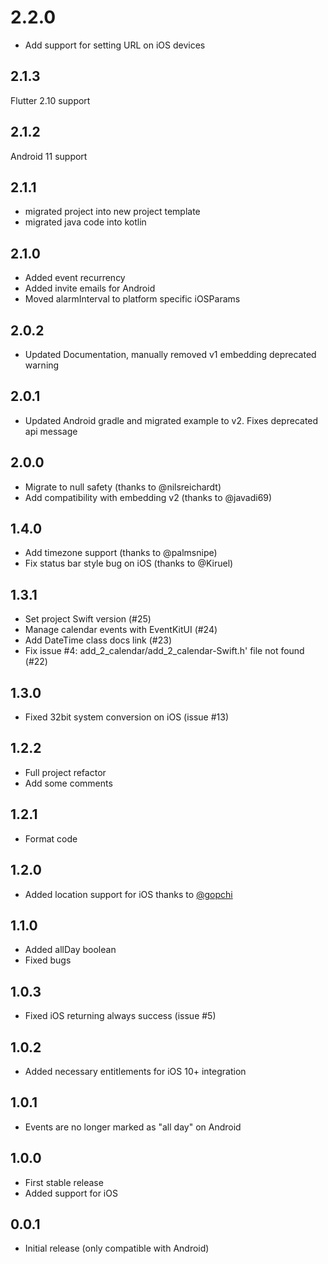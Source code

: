 # 2.2.0
* Add support for setting URL on iOS devices

## 2.1.3
Flutter 2.10 support

## 2.1.2
Android 11 support

## 2.1.1
* migrated project into new project template
* migrated java code into kotlin

## 2.1.0
* Added event recurrency
* Added invite emails for Android
* Moved alarmInterval to platform specific iOSParams

## 2.0.2
* Updated Documentation, manually removed v1 embedding deprecated warning 

## 2.0.1
* Updated Android gradle and migrated example to v2. Fixes deprecated api message

## 2.0.0

* Migrate to null safety (thanks to @nilsreichardt)
* Add compatibility with embedding v2 (thanks to @javadi69)

## 1.4.0

* Add timezone support (thanks to @palmsnipe)
* Fix status bar style bug on iOS (thanks to @Kiruel)

## 1.3.1

* Set project Swift version (#25)
* Manage calendar events with EventKitUI (#24)
* Add DateTime class docs link (#23)
* Fix issue #4: add_2_calendar/add_2_calendar-Swift.h' file not found (#22)

## 1.3.0

* Fixed 32bit system conversion on iOS (issue #13)

## 1.2.2

* Full project refactor
* Add some comments

## 1.2.1

* Format code

## 1.2.0

* Added location support for iOS thanks to [@gopchi](https://github.com/gopchi)

## 1.1.0

* Added allDay boolean
* Fixed bugs

## 1.0.3

* Fixed iOS returning always success (issue #5)

## 1.0.2

* Added necessary entitlements for iOS 10+ integration

## 1.0.1

* Events are no longer marked as "all day" on Android

## 1.0.0

* First stable release
* Added support for iOS

## 0.0.1

* Initial release (only compatible with Android)
